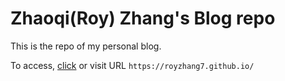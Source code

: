# Zhaoqi(Roy) Zhang's Blog repo

This is the repo of my personal blog.

To access, [click](https://royzhang7.github.io/) or visit URL `https://royzhang7.github.io/`